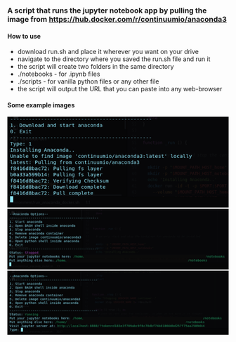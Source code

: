 ### A script that runs the jupyter notebook app by pulling the image from https://hub.docker.com/r/continuumio/anaconda3

#### How to use
* download run.sh and place it wherever you want on your drive
* navigate to the directory where you saved the run.sh file and run it
* the script will create two folders in the same directory
* ./notebooks - for .ipynb files
* ./scripts - for vanilla python files or any other file
* the script will output the URL that you can paste into any web-browser

#### Some example images
![](img/0.png?raw=true)
![](img/1.png?raw=true)
![](img/2.png?raw=true)
